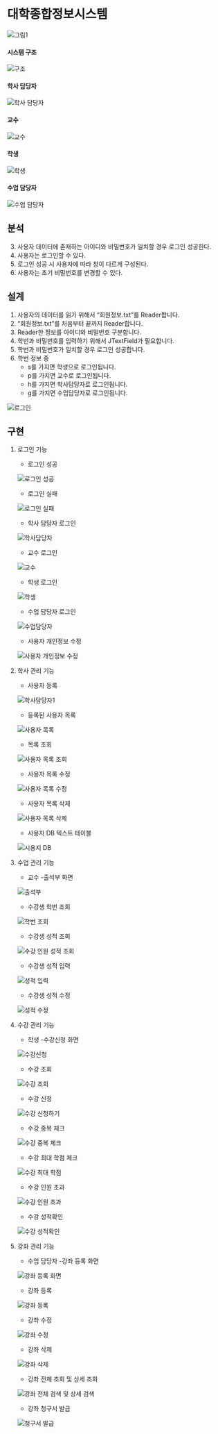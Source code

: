 # 대학종합정보시스템
![그림1](https://user-images.githubusercontent.com/71927210/126895277-98982d9a-16df-4a6f-92d2-a73d8349162e.png)
#### 시스템 구조
![구조](https://user-images.githubusercontent.com/71927210/126896686-81eef6a6-8c1c-46d5-9970-2c4585d11fcd.png)
#### 학사 담당자
![학사 담당자](https://user-images.githubusercontent.com/71927210/126896684-6ae76bfa-cfa6-425d-a370-9988e1160f00.png)
#### 교수
![교수](https://user-images.githubusercontent.com/71927210/126896687-92bd28de-6a21-43c6-b518-352b5f488eb6.png)
#### 학생
![학생](https://user-images.githubusercontent.com/71927210/126896688-c6d04c7d-9a5a-467d-80e0-591d57af486c.png)
#### 수업 담당자
![수업 담당자](https://user-images.githubusercontent.com/71927210/126896689-45b091e1-dcad-4677-b6f2-8b1a884e9374.png)

## 분석
3. 사용자 데이터에 존재하는 아이디와 비밀번호가 일치할 경우 로그인 성공한다.
4. 사용자는 로그인할 수 있다.
5. 로그인 성공 시 사용자에 따라 창이 다르게 구성된다.
6. 사용자는 초기 비밀번호를 변경할 수 있다.

## 설계
1. 사용자의 데이터를 읽기 위해서 “회원정보.txt”를 Reader합니다.
2. “회원정보.txt”를 처음부터 끝까지 Reader합니다.
3. Reader한 정보를 아이디와 비밀번호 구분합니다.
4. 학번과 비밀번호를 입력하기 위해서 JTextField가 필요합니다.
5. 학번과 비밀번호가 일치할 경우 로그인 성공합니다.
6. 학번 정보 중 
    -  s를 가지면 학생으로 로그인됩니다.
    -  p를 가지면 교수로 로그인됩니다.
    -  h를 가지면 학사담당자로 로그인됩니다.
    -  g를 가지면 수업담당자로 로그인됩니다.
    
![로그인](https://user-images.githubusercontent.com/71927210/129730209-a0fbf47b-ccea-457f-b790-327de2739cd9.png)
## 구현
1. 로그인 기능

   - 로그인 성공
 
    ![로그인 성공](https://user-images.githubusercontent.com/71927210/126895340-1eda8ef0-1d1e-4c6c-bcc9-cde90baa3112.png)

   - 로그인 실패
   
    ![로그인 실패](https://user-images.githubusercontent.com/71927210/126895338-8b0c4608-0e6c-4abd-a8cb-e242c6684e57.png)
    
   - 학사 담당자 로그인 
 
    ![학사담당자](https://user-images.githubusercontent.com/71927210/126895608-e4e27963-0276-41d4-8e1e-c9e5d1145f03.png)

   - 교수 로그인 
 
    ![교수](https://user-images.githubusercontent.com/71927210/126895605-47defcf5-406d-4d19-afbf-9889c95c1574.png)

   - 학생 로그인 
   
    ![학생](https://user-images.githubusercontent.com/71927210/126895607-e2e73aa3-83d8-4bae-9a2a-ea2b7fe0577a.png)

   - 수업 담당자 로그인
   
    ![수업담당자](https://user-images.githubusercontent.com/71927210/126895610-12ae8ab7-4bfc-4560-a35e-e11cfdac0000.png)
    
   - 사용자 개인정보 수정 
   
    ![사용자 개인정보 수정](https://user-images.githubusercontent.com/71927210/126895703-87341c46-5737-4595-85e4-1c7df65803e2.png)


3. 학사 관리 기능 

   - 사용자 등록
   
   ![학사담당자1](https://user-images.githubusercontent.com/71927210/126895910-848a37ca-0e91-4b98-89fd-37b815649841.png)
    
   - 등록된 사용자 목록
   
   ![사용자 목록](https://user-images.githubusercontent.com/71927210/126896022-5ca4090d-f67b-4fa8-85b9-0e67a4039784.png)
   
   - 목록 조회 
   
   ![사용자 목록 조회](https://user-images.githubusercontent.com/71927210/126896051-dfdcff80-89bb-4c12-83e0-8b9f99ade41d.png)
   
   - 사용자 목록 수정 
   
   ![사용자 목록 수정](https://user-images.githubusercontent.com/71927210/126896113-534245de-b89f-4764-aa9c-a1189e788bde.png)
   
   - 사용자 목록 삭제 
   
   ![사용자 목록 삭제](https://user-images.githubusercontent.com/71927210/126896111-244a91ca-f2d5-493e-8b0c-97d9ea696fe2.png)

   - 사용자 DB 텍스트 테이블 
   
   ![시용지 DB](https://user-images.githubusercontent.com/71927210/126895966-1357750b-ef9a-4546-82c9-94598fe6ccba.png)




4. 수업 관리 기능
   - 교수 -출석부 화면
   
   ![출석부](https://user-images.githubusercontent.com/71927210/126896397-9299ecb6-21aa-4902-a1e8-14086afddf04.png)

   - 수강생 학번 조회
   
   ![학번 조회](https://user-images.githubusercontent.com/71927210/126896398-922b16e4-93e9-4e34-b2ba-a2199b09fc98.png)

   - 수강생 성적 조회
   
   ![수강 인원 성적 조회](https://user-images.githubusercontent.com/71927210/126896399-ecd46b88-bef4-4d0a-9e7a-c64ab243c2bf.png)

   - 수강생 성적 입력
   
   ![성적 입력](https://user-images.githubusercontent.com/71927210/126896395-817b346e-4e8f-4b3d-a918-49cd6b5ba211.png)

   - 수강생 성적 수정

   ![성적 수정](https://user-images.githubusercontent.com/71927210/126896396-9f3e8ec0-2600-43c8-9f33-c30355712166.png)




5. 수강 관리 기능
   - 학생 -수강신청 화면
   
   ![수강신청](https://user-images.githubusercontent.com/71927210/126896261-7553a2f5-60db-4ba7-bca2-d01d88ec8313.png)

   - 수강 조회
   
   ![수강 조회](https://user-images.githubusercontent.com/71927210/126896258-731ed081-15d4-4863-a82f-a22d2817a1f8.png)

   - 수강 신청
   
   ![수강 신청하기](https://user-images.githubusercontent.com/71927210/126896256-fea3980a-acaf-437d-87b1-1f11a93deae8.png)

   - 수강 중복 체크
   
   ![수강 중복 체크](https://user-images.githubusercontent.com/71927210/126896259-56e21009-9d57-48c4-a449-01443ef6ad77.png)

   - 수강 최대 학점 체크
   
   ![수강 최대 학점](https://user-images.githubusercontent.com/71927210/126896260-501d6f84-014c-499d-8acb-573ce3543585.png)

   - 수강 인원 초과
   
   ![수강 인원 초과](https://user-images.githubusercontent.com/71927210/126896257-7913eec3-d052-4f8f-87b5-3535291e1717.png)
   
   - 수강 성적확인
   
   ![수강 성적확인](https://user-images.githubusercontent.com/71927210/126896254-2367fbca-6c34-4dd7-978e-84272c7e423e.png)



6. 강좌 관리 기능
   - 수업 담당자 -강좌 등록 화면
   
   ![강좌 등록 화면](https://user-images.githubusercontent.com/71927210/126896597-8426debe-7160-4c79-adde-892085e2d202.png)

   - 강좌 등록
   
   ![강좌 등록](https://user-images.githubusercontent.com/71927210/126896600-de2cd953-de51-4b8d-8cea-3b976fc27117.png)

   - 강좌 수정
   
   ![강좌 수정](https://user-images.githubusercontent.com/71927210/126896601-10a5851b-689b-47b9-a03e-febd774ae4ad.png)

   - 강좌 삭제
   
   ![강좌 삭제](https://user-images.githubusercontent.com/71927210/126896603-35322b20-abd6-4fc8-bbaf-794622d04c4b.png)

   - 강좌 전체 조회 및 상세 조회
   
   ![강좌 전체 검색 및 상세 검색](https://user-images.githubusercontent.com/71927210/126896604-f846b6e8-e0d4-4b27-a9fd-73dbb4dce21c.png)

   - 강좌 청구서 발급
   
   ![청구서 발급](https://user-images.githubusercontent.com/71927210/126896605-f373905f-d9a4-4375-bd63-c9425abae0ba.png)
   












